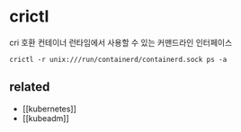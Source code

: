 # crictl
cri 호환 컨테이너 런타임에서 사용할 수 있는 커맨드라인 인터페이스
```
crictl -r unix:///run/containerd/containerd.sock ps -a
```

## related
- [[kubernetes]]
- [[kubeadm]]
